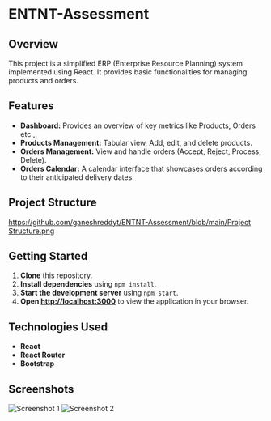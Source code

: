 # ENTNT-Assessment

## **Overview**

This project is a simplified ERP (Enterprise Resource Planning) system implemented using React. It provides basic functionalities for managing products and orders.

## **Features**

- **Dashboard:** Provides an overview of key metrics like Products, Orders etc.,.
- **Products Management:** Tabular view, Add, edit, and delete products.
- **Orders Management:** View and handle orders (Accept, Reject, Process, Delete).
- **Orders Calendar:** A calendar interface that showcases orders according to their anticipated delivery dates.

## **Project Structure**

[https://github.com/ganeshreddyt/ENTNT-Assessment/blob/main/Project Structure.png](https://github.com/ganeshreddyt/ENTNT-Assessment/blob/main/Project%20Structure.png
)


## **Getting Started**

1. **Clone** this repository.
2. **Install dependencies** using `npm install`.
3. **Start the development server** using `npm start`.
4. **Open [http://localhost:3000](http://localhost:3000)** to view the application in your browser.

## **Technologies Used**

- **React**
- **React Router**
- **Bootstrap**

## **Screenshots**

![Screenshot 1](/path/to/screenshot1.png)
![Screenshot 2](/path/to/screenshot2.png)

